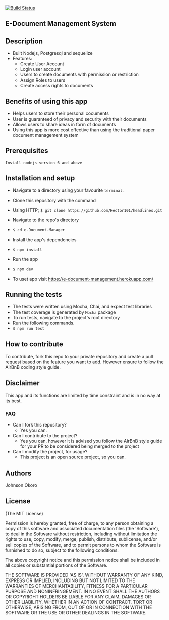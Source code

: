 [![Build Status](https://travis-ci.org/Hector101/e-Document-Manager.svg?branch=master)](https://travis-ci.org/Hector101/e-Document-Manager)

## E-Document Management System

## Description
+ Built Nodejs, Postgresql and sequelize
+ Features:
   +  Create User Account
   +  Login user account
   +  Users to create documents with permission or restriction
   +  Assign Roles to users
   +  Create access rights to documents

## Benefits of using this app
+ Helps users to store their personal cocuments
+ User is guaranteed of privacy and security with their documents
+ Allows users to share ideas in form of documents
+ Using this app is more cost effective than using the traditional paper document management system

## Prerequisites
```
Install nodejs version 6 and above
```

## Installation and setup
+  Navigate to a directory using your favourite `terminal`.
+  Clone this repository with the command
  +  Using HTTP;
    `$ git clone https://github.com/Hector101/headlines.git`

+  Navigate to the repo's directory
  +  `$ cd e-Document-Manager`
+  Install the app's dependencies
  +  `$ npm install`
+  Run the app
  +  `$ npm dev`
+ To uset app visit https://e-document-management.herokuapp.com/

## Running the tests
+  The tests were written using Mocha, Chai, and expect test libraries
+  The test coverage is generated by `Mocha` package
+  To run tests, navigate to the project's root directory
+  Run the following commands.
  +  `$ npm run test`
  

## How to contribute
To contribute, fork this repo to your private repository and create a pull request based on the feature you want to add.
However ensure to follow the AirBnB coding style guide.

## Disclaimer
This app and its functions are limited by time constraint and is in no way at its best.

### FAQ
+ Can I fork this repository?
  + Yes you can.
+ Can I contribute to the project?
  + Yes you can, however it is advised you follow the AirBnB style guide for your PR to be considered being merged to the project
+ Can I modify the project, for usage?
  + This project is an open source project, so you can.

## Authors
Johnson Okoro

## License

(The MIT License)

Permission is hereby granted, free of charge, to any person obtaining
a copy of this software and associated documentation files (the
'Software'), to deal in the Software without restriction, including
without limitation the rights to use, copy, modify, merge, publish,
distribute, sublicense, and/or sell copies of the Software, and to
permit persons to whom the Software is furnished to do so, subject to
the following conditions:

The above copyright notice and this permission notice shall be
included in all copies or substantial portions of the Software.

THE SOFTWARE IS PROVIDED 'AS IS', WITHOUT WARRANTY OF ANY KIND,
EXPRESS OR IMPLIED, INCLUDING BUT NOT LIMITED TO THE WARRANTIES OF
MERCHANTABILITY, FITNESS FOR A PARTICULAR PURPOSE AND NONINFRINGEMENT.
IN NO EVENT SHALL THE AUTHORS OR COPYRIGHT HOLDERS BE LIABLE FOR ANY
CLAIM, DAMAGES OR OTHER LIABILITY, WHETHER IN AN ACTION OF CONTRACT,
TORT OR OTHERWISE, ARISING FROM, OUT OF OR IN CONNECTION WITH THE
SOFTWARE OR THE USE OR OTHER DEALINGS IN THE SOFTWARE.
